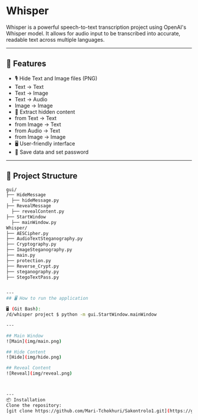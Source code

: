 # Whisper

Whisper is a powerful speech-to-text transcription project using OpenAI's Whisper model. It allows for audio input to be transcribed into accurate, readable text across multiple languages.

---

## 🚀 Features

- 🎙️ Hide Text and Image files (PNG)
- Text -> Text
- Text -> Image
- Text -> Audio
- Image -> Image
- 🧠 Extract hidden content
- from Text -> Text
- from Image -> Text
- from Audio -> Text
- from Image -> Image
- 🖥️ User-friendly interface
- 📝 Save data and set password

---

## 📁 Project Structure

```bash
gui/
├── HideMessage
  ├── hideMessage.py
├── RevealMessage
  ├── revealContent.py
├── StartWindow
  ├── mainWindow.py
Whisper/
├── AESCipher.py
├── AudioTextSteganography.py
├── Cryptography.py
├── ImageSteganography.py
├── main.py
├── protection.py
├── Reverse_Crypt.py
├── steganography.py
├── StegoTextPass.py


---
## 🖥️ How to run the application

🖥 (Git Bash):
/d/whisper project $ python -m gui.StartWindow.mainWindow

---

## Main Window
![Main](img/main.png)

## Hide Content
![Hide](img/hide.png)

## Reveal Content
![Reveal](img/reveal.png)



---
📦 Installation
Clone the repository:
[git clone https://github.com/Mari-Tchokhuri/Sakontrolo1.git](https://github.com/Mari-Tchokhuri/Whisper.git)















